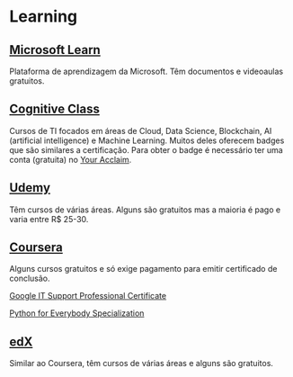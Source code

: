 # Learning

## [Microsoft Learn](https://docs.microsoft.com/en-us/learn/)

Plataforma de aprendizagem da Microsoft. Têm documentos e videoaulas gratuitos.


## [Cognitive Class](https://cognitiveclass.ai/courses)

Cursos de TI focados em áreas de Cloud, Data Science, Blockchain, AI (artificial intelligence) e Machine Learning. Muitos deles oferecem badges que são similares a certificação. Para obter o badge é necessário ter uma conta (gratuita) no [Your Acclaim](https://www.youracclaim.com).


## [Udemy](https://www.udemy.com)

Têm cursos de várias áreas. Alguns são gratuitos mas a maioria é pago e varia entre R$ 25-30.


## [Coursera](https://www.coursera.org/)

Alguns cursos gratuitos e só exige pagamento para emitir certificado de conclusão.

[Google IT Support Professional Certificate](https://www.coursera.org/professional-certificates/google-it-support)

[Python for Everybody Specialization](https://www.coursera.org/specializations/python)


## [edX](https://www.edx.org)

Similar ao Coursera, têm cursos de várias áreas e alguns são gratuitos.
